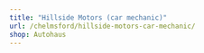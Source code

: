 ```yaml
---
title: "Hillside Motors (car mechanic)"
url: /chelmsford/hillside-motors-car-mechanic/
shop: Autohaus
---
```

